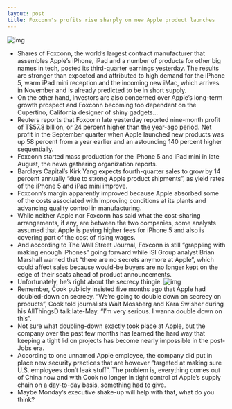 ```yaml
---
layout: post
title: Foxconn's profits rise sharply on new Apple product launches
---
```

![img](http://media.idownloadblog.com/wp-content/uploads/2012/02/Foxconn-Workers.jpg)
* Shares of Foxconn, the world’s largest contract manufacturer that assembles Apple’s iPhone, iPad and a number of products for other big names in tech, posted its third-quarter earnings yesterday. The results are stronger than expected and attributed to high demand for the iPhone 5, warm iPad mini reception and the incoming new iMac, which arrives in November and is already predicted to be in short supply.
* On the other hand, investors are also concerned over Apple’s long-term growth prospect and Foxconn becoming too dependent on the Cupertino, California designer of shiny gadgets…
* Reuters reports that Foxconn late yesterday reported nine-month profit of T$57.8 billion, or 24 percent higher than the year-ago period. Net profit in the September quarter when Apple launched new products was up 58 percent from a year earlier and an astounding 140 percent higher sequentially.
* Foxconn started mass production for the iPhone 5 and iPad mini in late August, the news gathering organization reports.
* Barclays Capital’s Kirk Yang expects fourth-quarter sales to grow by 14 percent annually “due to strong Apple product shipments”, as yield rates of the iPhone 5 and iPad mini improve.
* Foxconn’s margin apparently improved because Apple absorbed some of the costs associated with improving conditions at its plants and advancing quality control in manufacturing.
* While neither Apple nor Foxconn has said what the cost-sharing arrangements, if any, are between the two companies, some analysts assumed that Apple is paying higher fees for iPhone 5 and also is covering part of the cost of rising wages.
* And according to The Wall Street Journal, Foxconn is still “grappling with making enough iPhones” going forward while ISI Group analyst Brian Marshall warned that “there are no secrets anymore at Apple”, which could affect sales because would-be buyers are no longer kept on the edge of their seats ahead of product announcements.
* Unfortunately, he’s right about the secrecy thingie.
![img](http://media.idownloadblog.com/wp-content/uploads/2012/10/iPhone5mod-iPhone-5-metal-backplate-003.jpg)
* Remember, Cook publicly insisted five months ago that Apple had doubled-down on secrecy. “We’re going to double down on secrecy on products”, Cook told journalists Walt Mossberg and Kara Swisher during his AllThingsD talk late-May. “I’m very serious. I wanna double down on this”.
* Not sure what doubling-down exactly took place at Apple, but the company over the past few months has learned the hard way that keeping a tight lid on projects has become nearly impossible in the post-Jobs era.
* According to one unnamed Apple employee, the company did put in place new security practices that are however “targeted at making sure U.S. employees don’t leak stuff”. The problem is, everything comes out of China now and with Cook no longer in tight control of Apple’s supply chain on a day-to-day basis, something had to give.
* Maybe Monday’s executive shake-up will help with that, what do you think?

